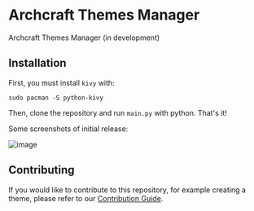 # Archcraft Themes Manager

Archcraft Themes Manager (in development)


## Installation

First, you must install `kivy` with:
```
sudo pacman -S python-kivy
```
Then, clone the repository and run `main.py` with python. That's it!
 
Some screenshots of initial release:


![image](https://user-images.githubusercontent.com/68729523/210855755-42f80248-a417-4922-b318-741e97b5f7f4.png)

## Contributing

If you would like to contribute to this repository, for example creating a theme, please refer to our [Contribution Guide](https://github.com/archcraft-os/archcraft-theme-manager/CONTRIBUTING.md).
